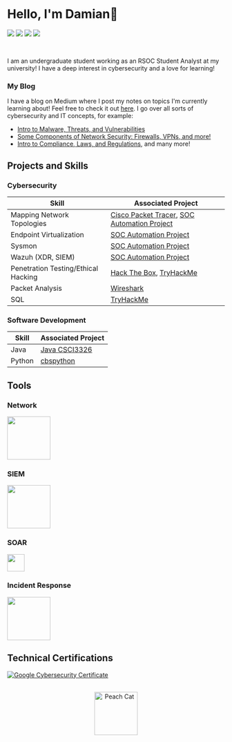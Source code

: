 # Hello, I'm Damian👋
<a href="https://www.linkedin.com/in/damivilla/"><img src="https://img.shields.io/badge/-LinkedIn-0072b1?&style=for-the-badge&logo=linkedin&logoColor=white" /></a>
<a href="https://medium.com/@dsuyu"><img src="https://img.shields.io/badge/-Medium-12100E?&style=for-the-badge&logo=medium&logoColor=white" /></a>
<a href="https://app.hackthebox.com/users/2124163"><img src="https://img.shields.io/badge/-Hack%20The%20Box-9FEF00?style=for-the-badge&logo=hack-the-box&logoColor=black" /></a>
<a href="https://tryhackme.com/r/p/dsuyu"><img src="https://img.shields.io/badge/-TryHackMe-2d3748?&style=for-the-badge&logo=TryHackMe&logoColor=white" /></a>
<!-- <a href="https://cyberdefenders.org/p/dsuyu"><img src="https://img.shields.io/badge/-CyberDefenders-0056b3?&style=for-the-badge&logo=CyberDefenders&logoColor=white" /></a> !-->

<br>

I am an undergraduate student working as an RSOC Student Analyst at my university! I have a deep interest in cybersecurity and a love for learning! 
### My Blog
I have a blog on Medium where I post my notes on topics I'm currently learning about! Feel free to check it out [here](https://medium.com/@dsuyu). I go over all sorts of cybersecurity and IT concepts, for example:
- [Intro to Malware, Threats, and Vulnerabilities](https://medium.com/@dsuyu/intro-to-malware-threats-and-vulnerabilities-e5ffa455badb)
- [Some Components of Network Security: Firewalls, VPNs, and more!](https://medium.com/@dsuyu/some-components-of-network-security-7959c0937d0f)
- [Intro to Compliance, Laws, and Regulations](https://medium.com/@dsuyu/intro-to-compliance-laws-and-regulations-fc41777fbacf), and many more!
    
## Projects and Skills
### Cybersecurity
| Skill                                         | Associated Project         |
|-----------------------------------------------|----------------------------|
| Mapping Network Topologies | [Cisco Packet Tracer](https://github.com/dsuyu1/ciscopackettracer), [SOC Automation Project](https://github.com/dsuyu1/SOC-Automation-Project)|
| Endpoint Virtualization    | [SOC Automation Project](https://github.com/dsuyu1/SOC-Automation-Project) |
| Sysmon | [SOC Automation Project](https://github.com/dsuyu1/SOC-Automation-Project) |
| Wazuh (XDR, SIEM) | [SOC Automation Project](https://github.com/dsuyu1/SOC-Automation-Project) |
| Penetration Testing/Ethical Hacking | [Hack The Box](https://github.com/dsuyu1/Hack-The-Box), [TryHackMe](https://github.com/dsuyu1/TryHackMe)|
| Packet Analysis | [Wireshark](https://github.com/dsuyu1/Wireshark) |
| SQL | [TryHackMe](https://github.com/dsuyu1/TryHackMe/tree/main/2-SQL%20Fundamentals) |


### Software Development
| Skill                                         | Associated Project         |
|-----------------------------------------------|----------------------------|
| Java | [Java CSCI3326](https://github.com/dsuyu1/Java-CSCI3326) |
| Python                     | [cbspython](https://github.com/dsuyu1/cbspython)|

## Tools
### Network
<div>
    <a href="https://www.wireshark.org/"><img src="https://miro.medium.com/v2/resize:fit:1200/0*zFEilgbfPjq9rr9L.png" length = 100, width = 100></a>
</div>

### SIEM
<div>
    <a href="https://www.elastic.co/security/siem"><img src="https://www.kuppingercole.com/pics/logo-elastic-horizontal-color.png" length="100", width="100"></a>
</div>

### SOAR
<div>
    <a href="https://shuffler.io/"><img src="https://shuffler.io/images/Shuffle_logo.png" length = "40", width = "40"></a>
</div>

### Incident Response
<div>
    <a href="https://github.com/TheHive-Project/TheHive"><img src="https://github.com/TheHive-Project/TheHive/blob/main/images/thehive-logo.png?raw=true" length = "100", width = "100"></a>
</div>

## Technical Certifications
<div>
  
[![Google Cybersecurity Certificate](https://img.shields.io/badge/Google%20Cybersecurity%20Certificate-blue?logo=google)](https://coursera.org/share/a7e24b15803459cd69ec413d812c136f)



</div>

<!--
## Non-Technical Certifications


## Projects
- Detection Lab
- SOC Automation Project
-->
<br>

<div align="center">
    <img src="https://media.tenor.com/1re8tSKaslIAAAAj/peach-cat-goma.gif" alt="Peach Cat" height="100" />
    
</div>
